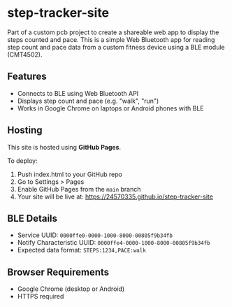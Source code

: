 # step-tracker-site
Part of a custom pcb project to create a shareable web app to display the steps counted and pace. This is a simple Web Bluetooth app for reading step count and pace data from a custom fitness device using a BLE module (CMT4502).

## Features
- Connects to BLE using Web Bluetooth API
- Displays step count and pace (e.g. "walk", "run")
- Works in Google Chrome on laptops or Android phones with BLE

## Hosting
This site is hosted using **GitHub Pages**.

To deploy:
1. Push index.html to your GitHub repo
2. Go to Settings > Pages
3. Enable GitHub Pages from the `main` branch
4. Your site will be live at:
   https://24570335.github.io/step-tracker-site

## BLE Details
- Service UUID: `0000ffe0-0000-1000-8000-00805f9b34fb`
- Notify Characteristic UUID: `0000ffe4-0000-1000-8000-00805f9b34fb`
- Expected data format: `STEPS:1234,PACE:walk`

## Browser Requirements
- Google Chrome (desktop or Android)
- HTTPS required
